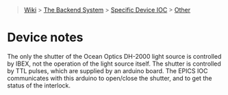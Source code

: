 > [Wiki](Home) > [The Backend System](The-Backend-System) > [Specific Device IOC](Specific-Device-IOC) > [Other](Other)

# Device notes

The only the shutter of the Ocean Optics DH-2000 light source is controlled by IBEX, not the operation of the light source itself. The shutter is controlled by TTL pulses, which are supplied by an arduino board. The EPICS IOC communicates with this arduino to open/close the shutter, and to get the status of the interlock.